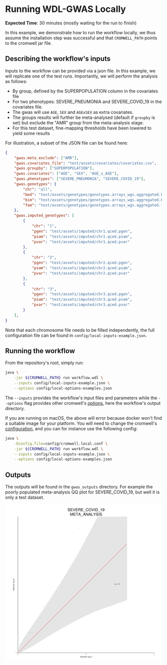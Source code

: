 # Running WDL-GWAS Locally

**Expected Time**: 30 minutes (mostly waiting for the run to finish)

In this example, we demonstrate how to run the workflow locally, we thus assume the installation step was successful and that `CROMWELL_PATH` points to the cromwell jar file.

## Describing the workflow's inputs

Inputs to the workflow can be provided via a json file. In this example, we will replicate one of the test runs. Importantly, we will perform the analysis as follows:

- By group, defined by the SUPERPOPULATION column in the covariates file
- For two phenotypes: SEVERE\_PNEUMONIA and SEVERE\_COVID\_19 in the covariates file.
- The gwas will use `AGE`, `SEX` and `AGExSEX` as extra covariates.
- The groups results will further be meta-analysed (default if `groupby` is set) but exclude the "AMR" group from the meta-analysis stage.
- For this test dataset, fine-mapping thresholds have been lowered to yield some results

For illustration, a subset of the JSON file can be found here:

```json
{
    "gwas.meta_exclude": ["AMR"],
    "gwas.covariates_file": "test/assets/covariates/covariates.csv",
    "gwas.groupby": ["SUPERPOPULATION"],
    "gwas.covariates": ["AGE", "SEX", "AGE_x_AGE"],
    "gwas.phenotypes": ["SEVERE_PNEUMONIA", "SEVERE_COVID_19"],
    "gwas.genotypes": {
        "chr": "all",
        "bed": "test/assets/genotypes/genotypes.arrays_wgs.aggregated.bed",
        "bim": "test/assets/genotypes/genotypes.arrays_wgs.aggregated.bim",
        "fam": "test/assets/genotypes/genotypes.arrays_wgs.aggregated.fam"
    },
    "gwas.imputed_genotypes": [
        {
            "chr": "1",
            "pgen": "test/assets/imputed/chr1.qced.pgen",
            "psam": "test/assets/imputed/chr1.qced.psam",
            "pvar": "test/assets/imputed/chr1.qced.pvar"
        },
        {
            "chr": "2",
            "pgen": "test/assets/imputed/chr2.qced.pgen",
            "psam": "test/assets/imputed/chr2.qced.psam",
            "pvar": "test/assets/imputed/chr2.qced.pvar"
        },
        {
            "chr": "3",
            "pgen": "test/assets/imputed/chr3.qced.pgen",
            "psam": "test/assets/imputed/chr3.qced.psam",
            "pvar": "test/assets/imputed/chr3.qced.pvar"
        }
    ],
}
```

Note that each chromosome file needs to be filled independently, the full configuration file can be found in `config/local-inputs-example.json`.

## Running the workflow

From the repository's root, simply run:

```bash
java \
    -jar ${CROMWELL_PATH} run workflow.wdl \
    --inputs config/local-inputs-example.json \
    --options config/local-options-examples.json
```

The `--inputs` provides the workflow's input files and parameters while the `--options` flag provides other cromwell's [options](https://cromwell.readthedocs.io/en/latest/wf_options/Overview/), here the workflow's output directory.

If you are running on macOS, the above will error because docker won't find a suitable image for your platform. You will need to change the cromwell's [configuration](https://cromwell.readthedocs.io/en/latest/Configuring/), and you can for instance use the following config:

```bash
java \
    -Dconfig.file=config/cromwell.local.conf \
    -jar ${CROMWELL_PATH} run workflow.wdl \
    --inputs config/local-inputs-example.json \
    --options config/local-options-examples.json
```

## Outputs

The outputs will be found in the `gwas_outputs` directory. For example the poorly populated meta-analysis QQ plot for SEVERE\_COVID\_19, but well it is only a test dataset.

!["Severe Covid 19 QQ"](../assets/local-example-qq.png)
